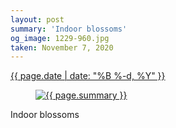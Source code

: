```yaml
---
layout: post
summary: 'Indoor blossoms'
og_image: 1229-960.jpg
taken: November 7, 2020
---
```


<div class="post">
 <time>
  <a href="/1229">
   {{ page.date | date: "%B %-d, %Y" }}
  </a>
 </time>
 <a href="/1229">
  <figure data-taken="11/7/2020">
   <img alt="{{ page.summary }}" sizes="(min-width: 700px) 50vw, calc(100vw - 2rem)" src="{{ site.assets_url }}/1229-480.jpg" srcset="{{ site.assets_url }}/1229-240.jpg 240w, {{ site.assets_url }}/1229-480.jpg 480w, {{ site.assets_url }}/1229-720.jpg 720w, {{ site.assets_url }}/1229-960.jpg 960w"/>
  </figure>
 </a>
 <span>
  Indoor blossoms
 </span>
</div>

